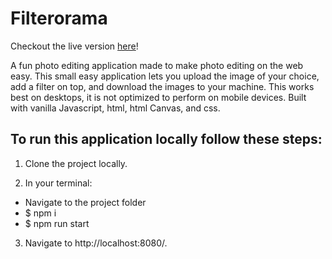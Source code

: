 # Filterorama

Checkout the live version [here](https://filterorama.netlify.app/)!

A fun photo editing application made to make photo editing on the web easy. This small easy application lets you upload the image of your choice, add a filter on top, and download the images to your machine. This works best on desktops, it is not optimized to perform on mobile devices. Built with vanilla Javascript, html, html Canvas, and css.

## To run this application locally follow these steps:
1. Clone the project locally.

2. In your terminal:
  - Navigate to the project folder
  - $ npm i
  - $ npm run start

3. Navigate to http://localhost:8080/.
